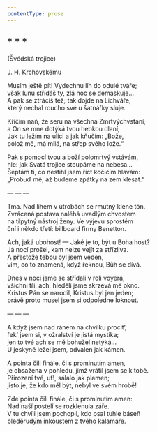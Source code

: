 ```yaml
---
contentType: prose
---
```


## \* \* \*  
(Švédská trojice)

J. H. Krchovskému

Musím ještě pít! Vydechnu líh do odulé tváře;  
však lunu střídáš ty, zlá noc se demaskuje…  
A pak se ztrácíš též; tak dojde na Lichváře,  
který nechal roucho své u šatnářky sluje.

Křičím naň, že seru na všechna Zmrtvýchvstání,  
a On se mne dotýká tvou hebkou dlaní;  
Jak tu ležím na ulici a jak kňučím: „Bože,  
polož mě, má milá, na střep svého lože.“

Pak s pomocí tvou a boží polomrtvý vstávám,  
hle: jak Svatá trojice stoupáme na nebesa…  
Šeptám ti, co nestihl jsem říct kočičím hlavám:  
„Probuď mě, až budeme zpátky na zem klesat.“

— — —

Tma. Nad líhem v útrobách se rmutný klene tón.  
Zvrácená postava naléhá uvadlým chvostem  
na třpytný nástroj ženy. Ve výjevu sprostém  
ční i někdo třetí: billboard firmy Benetton.

Ach, jaká ubohost! — Jaké je to, být u Boha host?  
Já nocí prošel, kam nelze vejít za střízliva.  
A přestože tebou byl jsem veden,  
vím, co to znamená, když řeknou, Bůh se dívá.

Dnes v noci jsme se střídali v roli voyera,  
všichni tři, ach, hleděli jsme skrzevá mé okno.  
Kristus Pán se narodil, Kristus byl jen jeden;  
právě proto musel jsem si odpoledne loknout.

— — —

A když jsem nad ránem na chvilku procit’,  
řek’ jsem si, v ožralství je jistá mystika;  
jen to tvé ach se mě bohužel netýká…  
U jeskyně ležel jsem, odvalen jak kámen.

A pointa čili finále, či s prominutím amen,  
je obsažena v pohledu, jímž vrátil jsem se k tobě.  
Přirození tvé, uf!, sálalo jak plamen;  
jisto je, že kdo měl být, nebyl ve svém hrobě!

Zde pointa čili finále, či s prominutím amen:  
Nad naší postelí se rozklenula záře.  
V tu chvíli jsem pochopil, kdo psal tuhle báseň  
bleděrudým inkoustem z tvého kalamáře.
